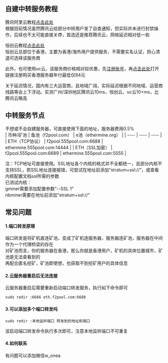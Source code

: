 ## 自建中转服务教程
腾讯阿里云教程<a href="https://github.com/ycyw/transfer/blob/main/tenxunyun.md" target="_blank">点击此处</a>  
根据目前情况虽然腾讯云给部分中转用户发了自查通知，但实际并未进行封禁操作，后续也不太可能直接关停，首选还是推荐腾讯云，网络延迟相对低一些  

恒创云教程<a href="https://github.com/ycyw/transfer/blob/main/hengchuangyun.md" target="_blank">点击此处</a>  
恒创云总部位于香港，主要为香港/海外用户提供服务，不需要实名认证，担心清退可选择该服务商  

此外，也可使用uc云，该服务商价格相对较优惠，先<a href="https://www.ucloud.cn/site/active/kuaijiesale.html?invitation_code=C1x6272BF38EE97" target="_blank">注册账号</a>，再<a href="https://www.ucloud.cn/site/active/kuaijiesale.html?invitation_code=C1x6272BF38EE97" target="_blank">点击此处</a>打开链接注册购买香港服务器年付最低仅84元  

关于延迟情况，国内有三大运营商，且地域广阔，实际延迟根据不同地域、运营商线路等会上下浮动。实测广州/深圳地区腾讯云10ms，恒创云、uc云10+ms，比腾讯云略高


## 中转服务节点  
不想或不会自建服务器，可直接使用下面的地址，服务器费用0.5%  
|    币种/矿池  |   鱼池（f2pool.com）      |   e池（ethermine.org）      |
| ---- | ---- | ---- |
|   ETH（TCP协议）   |   f2pool.555pool.com:6688      |   ethermine.555pool.com:14444      |
|   ETH（SSL加密）   |   f2pool.555pool.com:6689      |   ethermine.555pool.com:5555      |
  
注：TCP地址可直接使用。SSL地址各个内核的格式并不全都统一，且部分内核不支持SSL，若SSL地址连接报错，可尝试在地址前添加“stratum+ssl://”，或查看内核配置文档ssl所需的参数  
已测试内核：  
gminer需要添加配置参数“--SSL 1”  
nbminer需要在地址前添加“stratum+ssl://”  
## 常见问题  
#### 1.端口转发原理  
端口转发是将矿机直连矿池，变成了矿机连服务器，服务器连矿池，服务器在中间作为一个代理桥梁的存在  
对矿池而言，你的服务器在香港，那么你就是香港用户，矿机的具体位置城市，矿池是无法查看到的  
再配合匿名挖矿，矿池即使想，也获取不到挖矿用户的具体信息  
#### 2.云服务器重启后无法连接  
云服务器重启后需要重新启动端口转发服务，执行如下命令即可  
```
sudo redir :6666 eth.f2pool.com:6688
```
#### 3.可以添加多个端口转发吗  
```
sudo redir :本地监听端口 转发到的地址和端口
```
该启动端口转发命令执行多次即可，注意本地监听端口不可重复  
#### 4.如何联系  
有问题可以添加微信w_onea  

